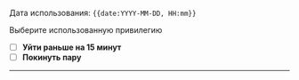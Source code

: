 Дата использования: `{{date:YYYY-MM-DD, HH:mm}}`

Выберите использованную привилегию
- [ ] **Уйти раньше на 15 минут**
- [ ] **Покинуть пару**

---